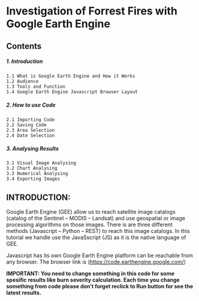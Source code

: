 # Investigation of Forrest Fires with Google Earth Engine

## Contents
##### 1. Introduction
    1.1 What is Google Earth Engine and How it Works
    1.2 Audience
    1.3 Tools and Function
    1.4 Google Earth Engine Javascript Browser Layout
    
##### 2. How to use Code
    2.1 Importing Code
    2.2 Saving Code
    2.3 Area Selection
    2.4 Date Selection

##### 3. Analysing Results
    3.1 Visual Image Analysing
    3.2 Chart Analysing
    3.3 Numerical Analysing
    3.4 Exporting Images


## INTRODUCTION:
Google Earth Engine (GEE) allow us to reach satellite image catalogs (catalog of the Sentinel – MODIS – Landsat) and use geospatial or image processing algorithms on those images. There is are three different methods (Javascript – Python – REST) to reach this image catalogs. In this tutorial we handle use the JavaSscript (JS) as it is the native language of GEE.

Javascript has its own Google Earth Engine platform can be reachable from any browser. The browser link is (https://code.earthengine.google.com/) 

**IMPORTANT: You need to change something in this code for some spesific results like burn severity calculation. Each time you change something from code please don’t forget reclick to Run button for see the latest results.**
